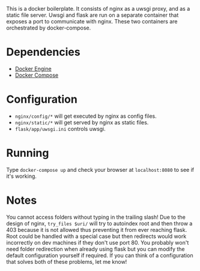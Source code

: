This is a docker boilerplate. It consists of nginx as a uwsgi proxy, and as a static file server. Uwsgi and flask are run on a separate container that exposes a port to communicate with nginx. These two containers are orchestrated by docker-compose.

# Dependencies
* [Docker Engine](https://docs.docker.com/engine/installation/)
* [Docker Compose](https://docs.docker.com/compose/install/)

# Configuration
* `nginx/config/*` will get executed by nginx as config files.
* `nginx/static/*` will get served by nginx as static files.
* `flask/app/uwsgi.ini` controls uwsgi.

# Running
Type `docker-compose up` and check your browser at `localhost:8080` to see if it's working.

# Notes
You cannot access folders without typing in the trailing slash! Due to the design of nginx, `try_files $uri/` will try to autoindex root and then throw a 403 because it is not allowed thus preventing it from ever reaching flask. Root could be handled with a special case but then redirects would work incorrectly on dev machines if they don't use port 80. You probably won't need folder redirection when already using flask but you can modify the default configuration yourself if required. If you can think of a configuration that solves both of these problems, let me know!
